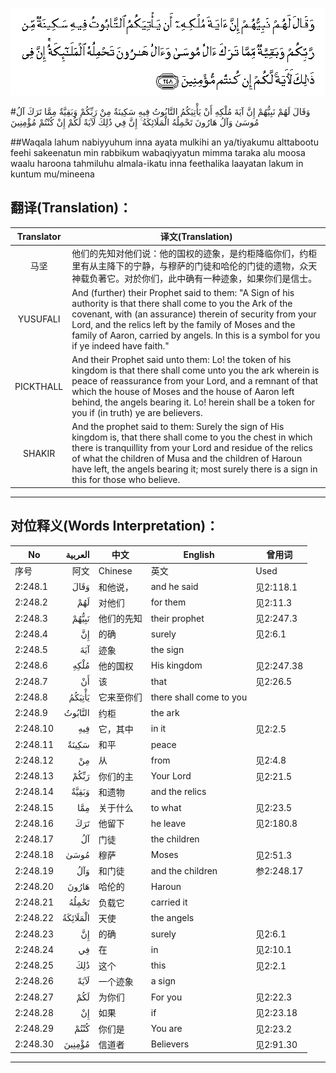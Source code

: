 ![002:248](images/002_248.gif)

#وَقَالَ لَهُمْ نَبِيُّهُمْ إِنَّ آيَةَ مُلْكِهِ أَنْ يَأْتِيَكُمُ التَّابُوتُ فِيهِ سَكِينَةٌ مِنْ رَبِّكُمْ وَبَقِيَّةٌ مِمَّا تَرَكَ آلُ مُوسَىٰ وَآلُ هَارُونَ تَحْمِلُهُ الْمَلَائِكَةُ ۚ إِنَّ فِي ذَٰلِكَ لَآيَةً لَكُمْ إِنْ كُنْتُمْ مُؤْمِنِينَ 

##Waqala lahum nabiyyuhum inna ayata mulkihi an ya/tiyakumu alttabootu feehi sakeenatun min rabbikum wabaqiyyatun mimma taraka alu moosa waalu haroona tahmiluhu almala-ikatu inna feethalika laayatan lakum in kuntum mu/mineena 

## 翻译(Translation)：

| Translator | 译文(Translation)                                            |
| :--------: | ------------------------------------------------------------ |
|    马坚    | 他们的先知对他们说：他的国权的迹象，是约柜降临你们，约柜里有从主降下的宁静，与穆萨的门徒和哈伦的门徒的遗物，众天神载负著它。对於你们，此中确有一种迹象，如果你们是信士。 |
|  YUSUFALI  | And (further) their Prophet said to them: "A Sign of his authority is that there shall come to you the Ark of the covenant, with (an assurance) therein of security from your Lord, and the relics left by the family of Moses and the family of Aaron, carried by angels. In this is a symbol for you if ye indeed have faith." |
| PICKTHALL  | And their Prophet said unto them: Lo! the token of his kingdom is that there shall come unto you the ark wherein is peace of reassurance from your Lord, and a remnant of that which the house of Moses and the house of Aaron left behind, the angels bearing it. Lo! herein shall be a token for you if (in truth) ye are believers. |
|   SHAKIR   | And the prophet said to them: Surely the sign of His kingdom is, that there shall come to you the chest in which there is tranquillity from your Lord and residue of the relics of what the children of Musa and the children of Haroun have left, the angels bearing it; most surely there is a sign in this for those who believe. |

---

## 对位释义(Words Interpretation)：

| No   | العربية | 中文    | English | 曾用词 |
| ---- | ------: | ------- | ------- | ------ |
| 序号 |    阿文 | Chinese | 英文    | Used   |
| 2:248.1  | وَقَالَ     | 和他说，           | and he said             | 见2:118.1  |
| 2:248.2  | لَهُمْ      | 对他们             | for them                | 见2:11.3   |
| 2:248.3  | نَبِيُّهُمْ    | 他们的先知         | their prophet           | 见2:247.3  |
| 2:248.4  | إِنَّ       | 的确               | surely                  | 见2:6.1    |
| 2:248.5  | آيَةَ      | 迹象               | the sign                |            |
| 2:248.6  | مُلْكِهِ     | 他的国权           | His kingdom             | 见2:247.38 |
| 2:248.7  | أَنْ       | 该                 | that                    | 见2:26.5   |
| 2:248.8  | يَأْتِيَكُمُ   | 它来至你们         | there shall come to you |            |
| 2:248.9  | التَّابُوتُ  | 约柜               | the ark                 |            |
| 2:248.10 | فِيهِ      | 它，其中           | in it                   | 见2:2.5    |
| 2:248.11 | سَكِينَةٌ    | 和平               | peace                   |            |
| 2:248.12 | مِنْ       | 从                 | from                    | 见2:4.8    |
| 2:248.13 | رَبِّكُمْ     | 你们的主           | Your Lord               | 见2:21.5   |
| 2:248.14 | وَبَقِيَّةٌ    | 和遗物             | and the relics          |            |
| 2:248.15 | مِمَّا      | 关于什么           | to what                 | 见2:23.5   |
| 2:248.16 | تَرَكَ      | 他留下             | he leave                | 见2:180.8  |
| 2:248.17 | آلُ       | 门徒               | the children            |            |
| 2:248.18 | مُوسَىٰ     | 穆萨               | Moses                   | 见2:51.3   |
| 2:248.19 | وَآلُ      | 和门徒             | and the children        | 参2:248.17 |
| 2:248.20 | هَارُونَ    | 哈伦的             | Haroun                  |            |
| 2:248.21 | تَحْمِلُهُ    | 负载它             | carried it              |            |
| 2:248.22 | الْمَلَائِكَةُ | 天使               | the angels              |            |
| 2:248.23 | إِنَّ       | 的确               | surely                  | 见2:6.1    |
| 2:248.24 | فِي       | 在                 | in                      | 见2:10.1   |
| 2:248.25 | ذَٰلِكَ      | 这个       | this                    | 见2:2.1    |
| 2:248.26 | لَآيَةً     | 一个迹象           | a sign                  |            |
| 2:248.27 | لَكُمْ      | 为你们             | For you                 | 见2:22.3   |
| 2:248.28 | إِنْ       | 如果               | if                      | 见2:23.18  |
| 2:248.29 | كُنْتُمْ     | 你们是     | You are                 | 见2:23.2   |
| 2:248.30 | مُؤْمِنِينَ   | 信道者             | Believers               | 见2:91.30  |

---
